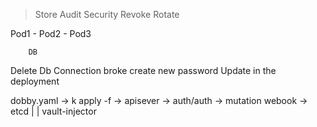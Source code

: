 > Store
> Audit
> Security
> Revoke
> Rotate







Pod1 - Pod2 - Pod3

        DB


Delete Db
Connection broke
create new password
Update in the deployment


dobby.yaml -> k apply -f -> apisever -> auth/auth -> mutation webook -> etcd
                                                            |
                                                            |
                                                      vault-injector


